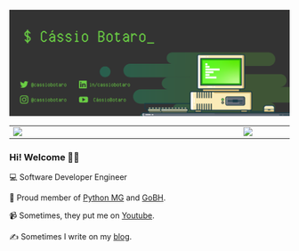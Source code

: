 ![capa github](capa_github.png)

<center>
  <table>
    <tr>
        <td><img width="400px" align="left" src="https://github-readme-stats.vercel.app/api/top-langs/?username=cassiobotaro&hide=html,TeX,Jupyter Notebook&layout=compact&theme=merko" /></td>
        <td><img width="495px" align="left" src="https://github-readme-stats.vercel.app/api?username=cassiobotaro&theme=merko"/></td>
    </tr>
  </table>
</center>

### Hi! Welcome 👨‍💻

💻 Software Developer Engineer

🖖 Proud member of [Python MG](https://github.com/pythonmg) and [GoBH](https://github.com/gobelohorizonte).

📹 Sometimes, they put me on [Youtube](https://www.youtube.com/cassiobotaro).

✍️ Sometimes I write on my [blog](http://cassiobotaro.dev).
